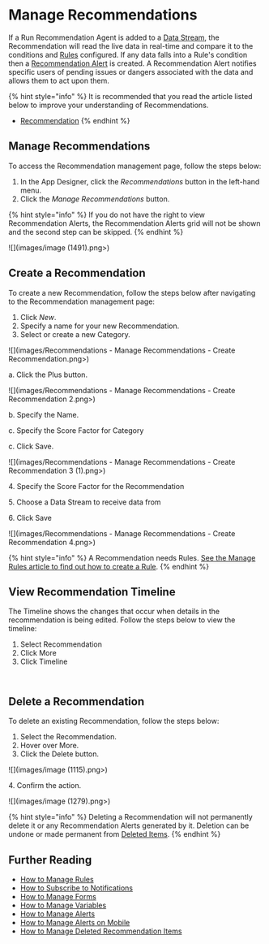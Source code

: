 # Manage Recommendations

If a Run Recommendation Agent is added to a [Data Stream](../../concepts/data-stream/), the Recommendation will read the live data in real-time and compare it to the conditions and [Rules](../../concepts/recommendation/rule.md) configured. If any data falls into a Rule's condition then a [Recommendation Alert](../../concepts/recommendation/recommendation-alert.md) is created. A Recommendation Alert notifies specific users of pending issues or dangers associated with the data and allows them to act upon them.

{% hint style="info" %}
It is recommended that you read the article listed below to improve your understanding of Recommendations.

* [Recommendation](../../concepts/recommendation/)
{% endhint %}

## Manage Recommendations

To access the Recommendation management page, follow the steps below:

1. In the App Designer, click the _Recommendations_ button in the left-hand menu.
2. Click the _Manage Recommendations_ button.

{% hint style="info" %}
If you do not have the right to view Recommendation Alerts, the Recommendation Alerts grid will not be shown and the second step can be skipped.
{% endhint %}

![](images/image (1491).png>)

## Create a Recommendation

To create a new Recommendation, follow the steps below after navigating to the Recommendation management page:

1. Click _New_.
2. Specify a name for your new Recommendation.
3. Select or create a new Category.

![](images/Recommendations - Manage Recommendations - Create Recommendation.png>)

a. Click the Plus button.

![](images/Recommendations - Manage Recommendations - Create Recommendation 2.png>)

b. Specify the Name.

c. Specify the Score Factor for Category

c. Click Save.

![](images/Recommendations - Manage Recommendations - Create Recommendation 3 (1).png>)

4\. Specify the Score Factor for the Recommendation

5\. Choose a Data Stream to receive data from

6\. Click Save

![](images/Recommendations - Manage Recommendations - Create Recommendation 4.png>)

{% hint style="info" %}
A Recommendation needs Rules. [See the Manage Rules article to find out how to create a Rule](create-rules.md#create-a-rule).
{% endhint %}

## View Recommendation Timeline

The Timeline shows the changes that occur when details in the recommendation is being edited. Follow the steps below to view the timeline:

1. Select Recommendation
2. Click More
3. Click Timeline

<figure><img src="../../.gitbook/assets/Recommendations - Manage Recommendations - View Recommendation.png" alt=""><figcaption></figcaption></figure>

<figure><img src="../../.gitbook/assets/Recommendations - Manage Recommendations - View Recommendation 2.png" alt=""><figcaption></figcaption></figure>

## Delete a Recommendation

To delete an existing Recommendation, follow the steps below:

1. Select the Recommendation.
2. Hover over More.
3. Click the Delete button.

![](images/image (1115).png>)

&#x20;   4\. Confirm the action.

![](images/image (1279).png>)

{% hint style="info" %}
Deleting a Recommendation will not permanently delete it or any Recommendation Alerts generated by it. Deletion can be undone or made permanent from [Deleted Items](../../concepts/recommendation/deleted-items.md).
{% endhint %}

## Further Reading

* [How to Manage Rules](create-rules.md)
* [How to Subscribe to Notifications](subscribe-to-notifications.md)
* [How to Manage Forms](manage-forms.md)
* [How to Manage Variables](manage-variables.md)
* [How to Manage Alerts](manage-alerts.md)
* [How to Manage Alerts on Mobile](manage-alerts-on-mobile.md)
* [How to Manage Deleted Recommendation Items](manage-deleted-recommendation-items.md)


